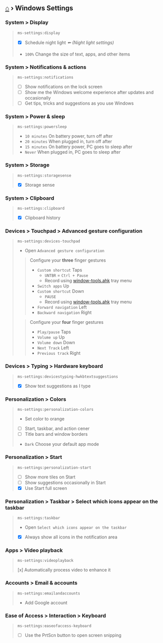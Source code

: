 ## [⌂](README.md) › **Windows Settings**

### System > Display
> ```
> ms-settings:display
> ```
> - [x] Schedule night light _🠘 (Night light settings)_
> - `100%` Change the size of text, apps, and other items

### System > Notif‌ications & actions
> ```
> ms-settings:notifications
> ```
> - [ ] Show notif‌ications on the lock screen
> - [ ] Show me the Windows welcome experience after updates and occasionally
> - [ ] Get tips, tricks and suggestions as you use Windows

### System > Power & sleep
> ```
> ms-settings:powersleep
> ```
> - `10 minutes` On battery power, turn off after
> - `20 minutes` When plugged in, turn off after
> - `15 minutes` On battery power, PC goes to sleep after
> - `Never` When plugged in, PC goes to sleep after

### System > Storage
> ```
> ms-settings:storagesense
> ```
> - [x] Storage sense

### System > Clipboard
> ```
> ms-settings:clipboard
> ```
> - [x] Clipboard history

### Devices > Touchpad > Advanced gesture conf‌iguration
> ```
> ms-settings:devices-touchpad
> ```
> - Open `Advanced gesture conf‌iguration`
> 
> > Conf‌igure your **three** f‌inger gestures
> > - `Custom shortcut` Taps
> >   - `UNTBR` = `Ctrl + Pause` 
> >   - Record using [window-tools.ahk](taskbar-tools/window-tools.ahk) tray menu 
> > - `Switch apps` Up
> > - `Custom shortcut` Down
> >   -  `PAUSE` 
> >   - Record using [window-tools.ahk](taskbar-tools/window-tools.ahk) tray menu 
> > - `Forward navigation` Left
> > - `Backward navigation` Right
> 
> > Conf‌igure your **four** f‌inger gestures
> > - `Play/pause` Taps
> > - `Volume up` Up
> > - `Volume down` Down
> > - `Next Track` Left
> > - `Previous track` Right

### Devices > Typing > Hardware keyboard
> ```
> ms-settings:devicestyping-hwkbtextsuggestions
> ```
> - [x] Show text suggestions as I type

### Personalization > Colors
> ```
> ms-settings:personalization-colors
> ```
> - Set color to orange
> - [ ] Start, taskbar, and action cener
> - [ ] Title bars and window borders
> - `Dark` Choose your default app mode

### Personalization > Start
> ```
> ms-settings:personalization-start
> ```
> - [ ] Show more tiles on Start
> - [ ] Show suggestions occasionally in Start
> - [x] Use Start full screen

### Personalization > Taskbar > Select which icons appear on the taskbar
> ```
> ms-settings:taskbar
> ```
> - Open `Select which icons appear on the taskbar`
> - [x] Always show all icons in the notif‌ication area

### Apps > Video playback
> ```
> ms-settings:videoplayback	
> ```
> [x] Automatically process video to enhance it

### Accounts > Email & accounts
> ```
> ms-settings:emailandaccounts
> ```
> - Add Google account

### Ease of Access > Interaction > Keyboard
> ```
> ms-settings:easeofaccess-keyboard
> ```
> - [ ] Use the PrtScn button to open screen snipping